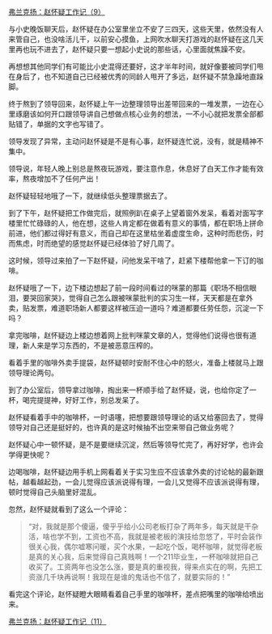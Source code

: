 <p></p><a href="https://zhuanlan.zhihu.com/p/68436501" data-draft-node="block" data-draft-type="link-card" data-image="https://pic1.zhimg.com/v2-c5464ad95ba89502376c13eaadf1d7f0_180x120.jpg" data-image-width="899" data-image-height="400" class="internal">弗兰克扬：赵怀疑工作记（9）</a><p>与小史晚饭聊天后，赵怀疑在办公室里坐立不安了三四天，这些天里，依然没有人来管自己，也没啥活儿干，以前安心摸鱼，上网吹水聊天打游戏的赵怀疑在这几天里再也玩不进去了，赵怀疑只要一想起小史说的那些话，心里面就焦躁不安。</p><p>再想想其他同学们有可能比小史混得还要好，这才半年时间，就好像要被同学们甩在身后了，也不知道自己已经被优秀的同龄人甩开了多远，赵怀疑不禁急躁地直跺脚。</p><p>终于熬到了领导回来，赵怀疑上午一边整理领导出差带回来的一堆发票，一边在心里琢磨该如何开口跟领导讲自己想做点核心业务的想法，一不小心就把发票全部都贴错了，单据的文字也写错了。</p><p>领导发现了异常，主动问赵怀疑是不是有心事，赵怀疑连忙说，没有，就是精神不集中。</p><p>领导说，年轻人晚上别总是熬夜玩游戏，要注意作息，休息好了白天工作才能有效率，熬夜增加不了任何产出！</p><p>赵怀疑轻轻地哦了一下，就继续低头整理票据去了。</p><p>到了下午，赵怀疑把工作做完后，就照例趴在桌子上望着窗外发呆，看着对面写字楼里忙忙碌碌的人，他在想，这些人肯定都在做着有意义的事情，都在职场上拼命前进，他们都过得好有意义，而自己却在这里枯坐着虚度生命，这种时而悲伤，时而焦虑，时而绝望的感觉赵怀疑已经体验了好几周了。</p><p>这时候，领导过来拍了一下赵怀疑，问他发呆干啥了，赶紧下楼帮他拿一下订的咖啡。</p><p>赵怀疑哦了一下，边下楼边想起了前一段时间看过的咪蒙的那篇《职场不相信眼泪，要哭回家哭》，觉得自己怎么跟被咪蒙批判的实习生一样，天天都是在拿外卖，贴发票，难道职场新人都要这样被压迫一道吗？难道都要任劳任怨，沉淀一下吗？</p><p>拿完咖啡，赵怀疑边上楼边想着网上批判咪蒙文章的人，觉得他们说得也很有道理，新人来是学习东西的，不是被恶意压榨的。</p><p>看着手里的咖啡外卖手提袋，赵怀疑顿时安耐不住心中的怒火，准备上楼就马上跟领导理论两句。</p><p>到了办公室后，领导拿过咖啡，掏出来一杯顺手给了赵怀疑，说，也给你定了一杯，喝完提提神，好好工作，别总发呆了。</p><p>赵怀疑看着手中的咖啡杯，一时语噻，把想要跟领导理论的话又给塞回去了，觉得领导对自己还是挺好的，也许真的是这时候抽不出空来带自己做业务呢？</p><p>赵怀疑心中一顿怀疑，是不是要继续沉淀，然后等领导忙完了，再好好学，也许会学得更快呢？</p><p>边喝咖啡，赵怀疑边用手机上网看着关于实习生应不应该拿外卖的讨论帖的最新跟帖，越看越起劲，一会儿觉得应该派说得有理，一会儿又觉得不应该派说得有理，顿时觉得自己头脑里好混乱。</p><p>忽然，赵怀疑就看到了这么一个评论：</p><blockquote>“对，我就是那个傻逼，傻乎乎给小公司老板打杂了两年多，每天就是干杂活，啥也学不到，工资也不高，我就是被老板的演技给忽悠了，平时会装作很关心我，偶尔嘘寒问暖，买个水果，一起吃个饭，喝杯咖啡，就觉得老板是真的关心我，后来觉得自己真贱啊！一个211毕业生，一杯咖啡就把自己收买了。工资两年也没怎么涨，要是真的重视我，得来点实在的啊，先把工资涨几千块再说啊！我现在是谁的鬼话也不信了，就要实际的！”</blockquote><p>看完这个评论，赵怀疑瞪大眼睛看着自己手里的咖啡杯，差点把嘴里的咖啡给喷出来。</p><a href="https://zhuanlan.zhihu.com/p/68914007" data-draft-node="block" data-draft-type="link-card" data-image="https://pic4.zhimg.com/v2-a5fd4f1d03679df05a0ef97c315d3aa7_180x120.jpg" data-image-width="640" data-image-height="326" class="internal">弗兰克扬：赵怀疑工作记（11）</a><p></p>